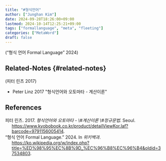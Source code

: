```yaml
---
title: "#형식언어"
author: ["Junghan Kim"]
date: 2024-09-28T18:26:00+09:00
lastmod: 2024-10-14T12:25:21+09:00
tags: ["formallanguage", "meta", "fleeting"]
categories: ["MetaWord"]
draft: false
---
```


(“형식 언어 Formal Language” 2024)

<!--more-->


## Related-Notes {#related-notes}

(피터 린츠 2017)

-   Peter Linz 2017 "형식언어와 오토마타 - 계산이론"

## References

<style>.csl-entry{text-indent: -1.5em; margin-left: 1.5em;}</style><div class="csl-bib-body">
  <div class="csl-entry">피터 린츠. 2017. <i>형식언어와 오토마타 - \#계산이론 \#정규문법</i>. Seoul. <a href="https://www.kyobobook.co.kr/product/detailViewKor.laf?barcode=9791156005414">https://www.kyobobook.co.kr/product/detailViewKor.laf?barcode=9791156005414</a>.</div>
  <div class="csl-entry">“형식 언어 Formal Language.” 2024. In <i>위키백과</i>. <a href="https://ko.wikipedia.org/w/index.php?title=%ED%98%95%EC%8B%9D_%EC%96%B8%EC%96%B4&oldid=37534803">https://ko.wikipedia.org/w/index.php?title=%ED%98%95%EC%8B%9D_%EC%96%B8%EC%96%B4&#38;oldid=37534803</a>.</div>
</div>

